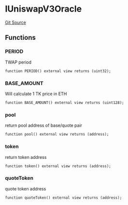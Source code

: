 # IUniswapV3Oracle
[Git Source](https://github.com/KYRDTeam/ilo-contracts/blob/e40a6cd6fab3cc84638afa793f4d9e791b183158/src/interfaces/IUniswapV3Oracle.sol)


## Functions
### PERIOD

TWAP period


```solidity
function PERIOD() external view returns (uint32);
```

### BASE_AMOUNT

Will calculate 1 TK price in ETH


```solidity
function BASE_AMOUNT() external view returns (uint128);
```

### pool

return pool address of base/quote pair


```solidity
function pool() external view returns (address);
```

### token

return token address


```solidity
function token() external view returns (address);
```

### quoteToken

quote token address


```solidity
function quoteToken() external view returns (address);
```

